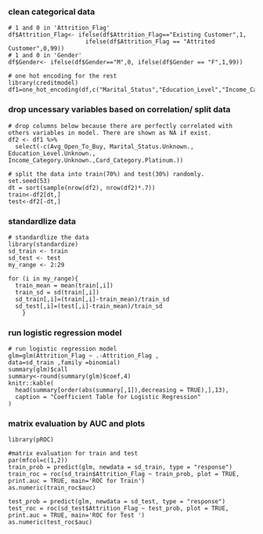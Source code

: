 ### clean categorical data
```{r Categorical Variable Processing, echo=FALSE}
# 1 and 0 in 'Attrition_Flag'
df$Attrition_Flag<- ifelse(df$Attrition_Flag=="Existing Customer",1, 
                      ifelse(df$Attrition_Flag == "Attrited Customer",0,99))
# 1 and 0 in 'Gender'
df$Gender<- ifelse(df$Gender=="M",0, ifelse(df$Gender == "F",1,99))

# one hot encoding for the rest
library(creditmodel)
df1=one_hot_encoding(df,c("Marital_Status","Education_Level","Income_Category","Card_Category"))
```


### drop uncessary variables based on correlation/ split data
```{r Drop Uncessary Variable/Split data, echo=FALSE}
# drop columns below because there are perfectly correlated with others variables in model. There are shown as NA if exist.
df2 <- df1 %>% 
  select(-c(Avg_Open_To_Buy, Marital_Status.Unknown., Education_Level.Unknown., Income_Category.Unknown.,Card_Category.Platinum.))

# split the data into train(70%) and test(30%) randomly.
set.seed(53)
dt = sort(sample(nrow(df2), nrow(df2)*.7))
train<-df2[dt,]
test<-df2[-dt,]
```

### standardlize data
```{r, echo=FALSE}
# standardlize the data
library(standardize)
sd_train <- train
sd_test <- test
my_range <- 2:29

for (i in my_range){
  train_mean = mean(train[,i])
  train_sd = sd(train[,i])
  sd_train[,i]=(train[,i]-train_mean)/train_sd
  sd_test[,i]=(test[,i]-train_mean)/train_sd
    }
```


### run logistic regression model
```{r Run model, echo=FALSE}
# run logistic regression model
glm=glm(Attrition_Flag ~ .-Attrition_Flag ,
data=sd_train ,family =binomial)
summary(glm)$call
summary<-round(summary(glm)$coef,4)
knitr::kable(
  head(summary[order(abs(summary[,1]),decreasing = TRUE),],13), 
  caption = "Coefficient Table for Logistic Regression"
)

```

### matrix evaluation by AUC and plots
```{r Evaluation AUC, echo=FALSE}
library(pROC)

#matrix evaluation for train and test
par(mfcol=c(1,2))
train_prob = predict(glm, newdata = sd_train, type = "response")
train_roc = roc(sd_train$Attrition_Flag ~ train_prob, plot = TRUE, print.auc = TRUE, main='ROC for Train')
as.numeric(train_roc$auc)

test_prob = predict(glm, newdata = sd_test, type = "response")
test_roc = roc(sd_test$Attrition_Flag ~ test_prob, plot = TRUE, print.auc = TRUE, main='ROC for Test ')
as.numeric(test_roc$auc)
```
